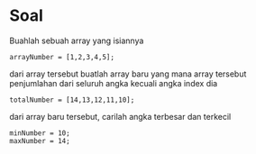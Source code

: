 # Soal

Buahlah sebuah array yang isiannya 

```
arrayNumber = [1,2,3,4,5];
```

dari array tersebut buatlah array baru yang mana array tersebut penjumlahan dari seluruh angka kecuali angka index dia

```
totalNumber = [14,13,12,11,10];
```

dari array baru tersebut, carilah angka terbesar dan terkecil

```
minNumber = 10;
maxNumber = 14;
```